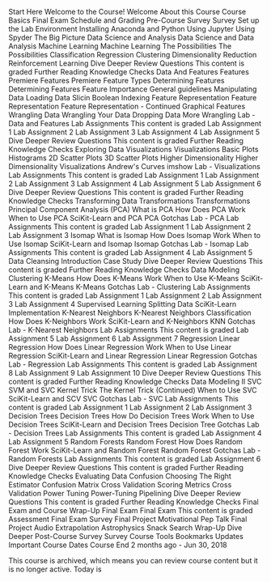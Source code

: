  Start Here
 Welcome to the Course!
Welcome
About this Course
Course Basics
Final Exam
Schedule and Grading
 Pre-Course Survey
Survey
 Set up the Lab Environment
Installing Anaconda and Python
Using Jupyter
Using Spyder
 The Big Picture
 Data Science and Analysis
Data Science and Data Analysis
 Machine Learning
Machine Learning
 The Possibilities
The Possibilities
Classification
Regression
Clustering
Dimensionality Reduction
Reinforcement Learning
 Dive Deeper
Review Questions  This content is graded
Further Reading
Knowledge Checks
 Data And Features
 Features Premiere
Features Premiere
Feature Types
 Determining Features
Determining Features
Feature Importance
General guidelines
 Manipulating Data
Loading Data
Slicin
Boolean Indexing
 Feature Representation
Feature Representation
Feature Representation - Continued
Graphical Features
 Wrangling Data
Wrangling Your Data
Dropping Data
More Wrangling
 Lab - Data and Features
Lab Assignments  This content is graded
Lab Assignment 1
Lab Assignment 2
Lab Assignment 3
Lab Assignment 4
Lab Assignment 5
 Dive Deeper
Review Questions  This content is graded
Further Reading
Knowledge Checks
 Exploring Data
 Visualizations
Visualizations
 Basic Plots
Histograms
2D Scatter Plots
3D Scatter Plots
 Higher Dimensionality
Higher Dimensionality Visualizations
Andrew's Curves
imshow
 Lab - Visualizations
Lab Assignments  This content is graded
Lab Assignment 1
Lab Assignment 2
Lab Assignment 3
Lab Assignment 4
Lab Assignment 5
Lab Assignment 6
 Dive Deeper
Review Questions  This content is graded
Further Reading
Knowledge Checks
 Transforming Data
 Transformations
Transformations
 Principal Component Analysis (PCA)
What is PCA
How Does PCA Work
When to Use PCA
SciKit-Learn and PCA
PCA Gotchas
 Lab - PCA
Lab Assignments  This content is graded
Lab Assignment 1
Lab Assignment 2
Lab Assignment 3
 Isomap
What is Isomap
How Does Isomap Work
When to Use Isomap
SciKit-Learn and Isomap
Isomap Gotchas
 Lab - Isomap
Lab Assignments  This content is graded
Lab Assignment 4
Lab Assignment 5
 Data Cleansing
Introduction
Case Study
 Dive Deeper
Review Questions  This content is graded
Further Reading
Knowledge Checks
 Data Modeling
 Clustering
K-Means
How Does K-Means Work
When to Use K-Means
SciKit-Learn and K-Means
K-Means Gotchas
 Lab - Clustering
Lab Assignments  This content is graded
Lab Assignment 1
Lab Assignment 2
Lab Assignment 3
Lab Assignment 4
 Supervised Learning
Splitting Data
SciKit-Learn Implementation
 K-Nearest Neighbors
K-Nearest Neighbors Classification
How Does K-Neighbors Work
SciKit-Learn and K-Neighbors
KNN Gotchas
 Lab - K-Nearest Neighbors
Lab Assignments  This content is graded
Lab Assignment 5
Lab Assignment 6
Lab Assignment 7
 Regression
Linear Regression
How Does Linear Regression Work
When to Use Linear Regression
SciKit-Learn and Linear Regression
Linear Regression Gotchas
 Lab - Regression
Lab Assignments  This content is graded
Lab Assignment 8
Lab Assignment 9
Lab Assignment 10
 Dive Deeper
Review Questions  This content is graded
Further Reading
Knowledge Checks
 Data Modeling II
 SVC
SVM and SVC
Kernel Trick
The Kernel Trick (Continued)
When to Use SVC
SciKit-Learn and SCV
SVC Gotchas
 Lab - SVC
Lab Assignments  This content is graded
Lab Assignment 1
Lab Assignment 2
Lab Assignment 3
 Decision Trees
Decision Trees
How Do Decision Trees Work
When to Use Decision Trees
SciKit-Learn and Decision Trees
Decision Tree Gotchas
 Lab - Decision Trees
Lab Assignments  This content is graded
Lab Assignment 4
Lab Assignment 5
 Random Forests
Random Forest
How Does Random Forest Work
SciKit-Learn and Random Forest
Random Forest Gotchas
 Lab - Random Forests
Lab Assignments  This content is graded
Lab Assignment 6
 Dive Deeper
Review Questions  This content is graded
Further Reading
Knowledge Checks
 Evaluating Data
 Confusion
Choosing The Right Estimator
Confusion Matrix
 Cross Validation
Scoring Metrics
Cross Validation
 Power Tuning
Power-Tuning
Pipelining
 Dive Deeper
Review Questions  This content is graded
Further Reading
Knowledge Checks
 Final Exam and Course Wrap-Up
 Final Exam
Final Exam  This content is graded
Assessment
Final Exam Survey
 Final Project
Motivational Pep Talk
Final Project
Audio Extrapolation
Astrophysics
Snack Search
 Wrap-Up
Dive Deeper
 Post-Course Survey
Survey
Course Tools
 Bookmarks
 Updates
Important Course Dates
Course End
2 months ago - Jun 30, 2018

This course is archived, which means you can review course content but it is no longer active.
Today is 
